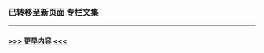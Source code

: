 
### 已转移至新页面 [专栏文集](E专栏文集.md?t=04060806) 


----
#### [ >>> 更早内容 <<< ](../indexes/nsc423-earlier.md)
